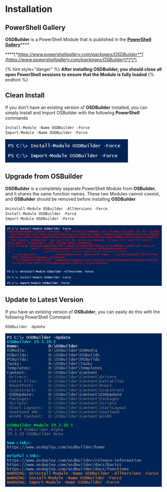 # Installation

## PowerShell Gallery

**OSDBuilder** is a PowerShell Module that is published in the [**PowerShell Gallery**](https://www.powershellgallery.com/)\*\*\*\*

\*\*\*\*[**https://www.powershellgallery.com/packages/OSDBuilder**](https://www.powershellgallery.com/packages/OSBuilder)\*\*\*\*

{% hint style="danger" %}
**After installing OSDBuilder, you should close all open PowerShell sessions to ensure that the Module is fully loaded**
{% endhint %}

## Clean Install

If you don't have an existing version of **OSDBuilder** installed, you can simply Install and Import OSBuilder with the following **PowerShell** commands

```text
Install-Module -Name OSDBuilder -Force
Import-Module -Name OSDBuilder -Force
```

![](../../../.gitbook/assets/image%20%2868%29.png)

## Upgrade from OSBuilder

**OSDBuilder** is a completely separate PowerShell Module from **OSBuilder**, and it shares the same function names.  These two Modules cannot coexist, and **OSBuilder** should be removed before installing **OSDBuilder**

```text
Uninstall-Module OSBuilder -AllVersions -Force
Install-Module OSDBuilder -Force
Import-Module OSDBuilder -Force
```

![](../../../.gitbook/assets/image%20%2816%29.png)

## Update to Latest Version

If you have an existing version of **OSBuilder**, you can easily do this with the following PowerShell Command

```text
OSDBuilder -Update
```

![](../../../.gitbook/assets/image%20%28117%29.png)

